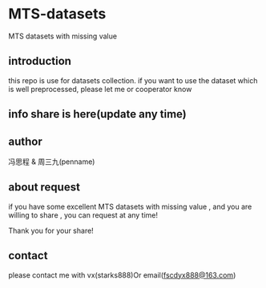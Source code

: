 # MTS-datasets
MTS datasets with missing value

## introduction
this repo is use for datasets collection. if you want to use the dataset which is well preprocessed, please let me or cooperator know

## info share is here(update any time)


## author 
冯思程 & 周三九(penname)


## about request
if you have some excellent MTS datasets with missing value , and you are willing to share , you can request at any time!

Thank you for your share!

## contact
please contact me with vx(starks888)Or email(fscdyx888@163.com)
